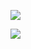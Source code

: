 ![](https://camo.githubusercontent.com/e93a5a890ce13fd50e2cf5584e25ef42dcbb59ec/68747470733a2f2f692e696d6775722e636f6d2f5548454f516a692e706e67)

![](https://camo.githubusercontent.com/aa425f7a56b4619b28908e605039b6f91ff36494/68747470733a2f2f692e696d6775722e636f6d2f756e35367a45782e706e67)